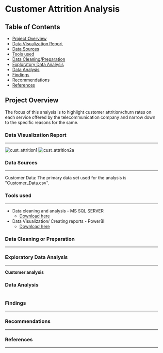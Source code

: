 # Customer Attrition Analysis

## Table of Contents

- [Project Overview](#project-overview)
- [Data Visualization Report](#data-visualization-report)
- [Data Sources](#data-sources)
- [Tools used](#tools-used)
- [Data Cleaning/Preparation](#data-cleaning-or-preparation)
- [Exploratory Data Analysis](#exploratory-data-analysis)
- [Data Analysis](#data-analysis)
- [Findings](#findings)
- [Recommendations](#recommendations)
- [References](#references)

## Project Overview
The focus of this analysis is to highlight customer attrition/churn rates on each service offered by the telecommunication company and narrow down to the specific reasons for the same.
### Data Visualization Report
---
![cust_attrition1](https://github.com/user-attachments/assets/431a7080-5e46-4438-bafa-1ba490a3f2fa)
![cust_attrition2a](https://github.com/user-attachments/assets/27a0f422-8a02-46e7-aca8-88c9c7ef9959)

### Data Sources
---
Customer Data: The primary data set used for the analysis is "Customer_Data.csv".

### Tools used
---
- Data cleaning and analysis - MS SQL SERVER
  - [Download here](https://www.microsoft.com/en-us/sql-server/sql-server-downloads)
- Data Visualization/ Creating reports - PowerBI
  - [Download here](powerbi.microsoft.com)

### Data Cleaning or Preparation
---

### Exploratory Data Analysis
---
 
**Customer analysis**


### Data Analysis
```sql

```

### Findings
---

### Recommendations
---

### References
---

